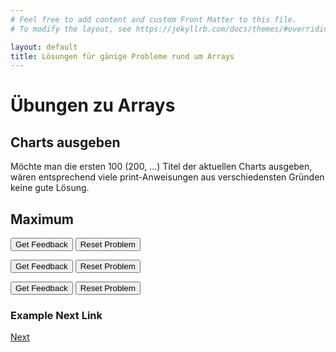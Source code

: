 ```yaml
---
# Feel free to add content and custom Front Matter to this file.
# To modify the layout, see https://jekyllrb.com/docs/themes/#overriding-theme-defaults

layout: default
title: Lösungen für gänige Probleme rund um Arrays
---
```

# Übungen zu Arrays
## Charts ausgeben ##
Möchte man die ersten 100 (200, ...) Titel der aktuellen Charts ausgeben, wären entsprechend viele print-Anweisungen aus verschiedensten Gründen keine gute Lösung.

## Maximum ##
<div id="maximum-sortableTrash" class="sortable-code"></div> 
<div id="maximum-sortable" class="sortable-code"></div> 
<div style="clear:both;"></div> 
<p> 
    <input id="maximum-feedbackLink" value="Get Feedback" type="button" /> 
    <input id="maximum-newInstanceLink" value="Reset Problem" type="button" /> 
</p> 
<div id="charts-sortableTrash" class="sortable-code"></div> 
<div id="charts-sortable" class="sortable-code"></div> 
<div style="clear:both;"></div> 
<p> 
    <input id="charts-feedbackLink" value="Get Feedback" type="button" /> 
    <input id="charts-newInstanceLink" value="Reset Problem" type="button" /> 
</p> 
<div id="charts-sortableTrash" class="sortable-code"></div> 
<div id="charts-sortable" class="sortable-code"></div> 
<div style="clear:both;"></div> 
<p> 
    <input id="charts-feedbackLink" value="Get Feedback" type="button" /> 
    <input id="charts-newInstanceLink" value="Reset Problem" type="button" /> 
</p> 
<script type="text/javascript"> 
(function(){
  var initial = "for (int i = 0; i < charts.length; i++) {\n" +
    "	System.out.print(\"Platz \"+i+1+\": \");\n" +
    "    System.out.print(charts[i]);\n" +
    "}";
  var parsonsPuzzle = new ParsonsWidget({
    "sortableId": "charts-sortable",
    "max_wrong_lines": 10,
    "grader": ParsonsWidget._graders.LineBasedGrader,
    "exec_limit": 2500,
    "can_indent": true,
    "x_indent": 50,
    "lang": "en",
    "show_feedback": true
  });
  parsonsPuzzle.init(initial);
  parsonsPuzzle.shuffleLines();
  $("#charts-newInstanceLink").click(function(event){ 
      event.preventDefault(); 
      parsonsPuzzle.shuffleLines(); 
  }); 
  $("#charts-feedbackLink").click(function(event){ 
      event.preventDefault(); 
      parsonsPuzzle.getFeedback(); 
  }); 
})(); 
</script>



### Example Next Link
[Next](./parsons/example1.html)
